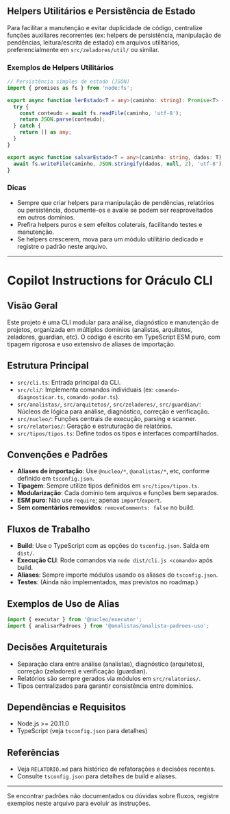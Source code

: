 ## Helpers Utilitários e Persistência de Estado

Para facilitar a manutenção e evitar duplicidade de código, centralize funções auxiliares recorrentes (ex: helpers de persistência, manipulação de pendências, leitura/escrita de estado) em arquivos utilitários, preferencialmente em `src/zeladores/util/` ou similar.

### Exemplos de Helpers Utilitários

```ts
// Persistência simples de estado (JSON)
import { promises as fs } from 'node:fs';

export async function lerEstado<T = any>(caminho: string): Promise<T> {
  try {
    const conteudo = await fs.readFile(caminho, 'utf-8');
    return JSON.parse(conteudo);
  } catch {
    return [] as any;
  }
}

export async function salvarEstado<T = any>(caminho: string, dados: T): Promise<void> {
  await fs.writeFile(caminho, JSON.stringify(dados, null, 2), 'utf-8');
}
```

### Dicas

- Sempre que criar helpers para manipulação de pendências, relatórios ou persistência, documente-os e avalie se podem ser reaproveitados em outros domínios.
- Prefira helpers puros e sem efeitos colaterais, facilitando testes e manutenção.
- Se helpers crescerem, mova para um módulo utilitário dedicado e registre o padrão neste arquivo.

---

# Copilot Instructions for Oráculo CLI

## Visão Geral

Este projeto é uma CLI modular para análise, diagnóstico e manutenção de projetos, organizada em múltiplos domínios (analistas, arquitetos, zeladores, guardian, etc). O código é escrito em TypeScript ESM puro, com tipagem rigorosa e uso extensivo de aliases de importação.

## Estrutura Principal

- `src/cli.ts`: Entrada principal da CLI.
- `src/cli/`: Implementa comandos individuais (ex: `comando-diagnosticar.ts`, `comando-podar.ts`).
- `src/analistas/`, `src/arquitetos/`, `src/zeladores/`, `src/guardian/`: Núcleos de lógica para análise, diagnóstico, correção e verificação.
- `src/nucleo/`: Funções centrais de execução, parsing e scanner.
- `src/relatorios/`: Geração e estruturação de relatórios.
- `src/tipos/tipos.ts`: Define todos os tipos e interfaces compartilhados.

## Convenções e Padrões

- **Aliases de importação**: Use `@nucleo/*`, `@analistas/*`, etc, conforme definido em `tsconfig.json`.
- **Tipagem**: Sempre utilize tipos definidos em `src/tipos/tipos.ts`.
- **Modularização**: Cada domínio tem arquivos e funções bem separados.
- **ESM puro**: Não use `require`; apenas `import`/`export`.
- **Sem comentários removidos**: `removeComments: false` no build.

## Fluxos de Trabalho

- **Build**: Use o TypeScript com as opções do `tsconfig.json`. Saída em `dist/`.
- **Execução CLI**: Rode comandos via `node dist/cli.js <comando>` após build.
- **Aliases**: Sempre importe módulos usando os aliases do `tsconfig.json`.
- **Testes**: (Ainda não implementados, mas previstos no roadmap.)

## Exemplos de Uso de Alias

```ts
import { executar } from '@nucleo/executor';
import { analisarPadroes } from '@analistas/analista-padroes-uso';
```

## Decisões Arquiteturais

- Separação clara entre análise (analistas), diagnóstico (arquitetos), correção (zeladores) e verificação (guardian).
- Relatórios são sempre gerados via módulos em `src/relatorios/`.
- Tipos centralizados para garantir consistência entre domínios.

## Dependências e Requisitos

- Node.js >= 20.11.0
- TypeScript (veja `tsconfig.json` para detalhes)

## Referências

- Veja `RELATORIO.md` para histórico de refatorações e decisões recentes.
- Consulte `tsconfig.json` para detalhes de build e aliases.

---

Se encontrar padrões não documentados ou dúvidas sobre fluxos, registre exemplos neste arquivo para evoluir as instruções.
